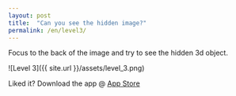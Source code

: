 ```yaml
---
layout: post
title:  "Can you see the hidden image?"
permalink: /en/level3/
---
```

Focus to the back of the image and try to see the hidden 3d object.

![Level 3]({{ site.url }}/assets/level_3.png)

Liked it? Download the app @ [App Store][app_store] 

[app_store]: http://appstore.com